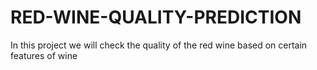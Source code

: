 # RED-WINE-QUALITY-PREDICTION
In this project we will check the quality of the red wine based on certain features of wine
